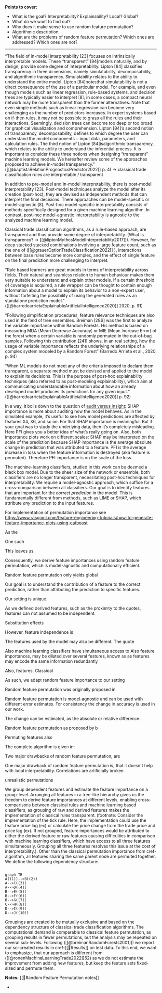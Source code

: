 
**Points to cover:**
- What is the goal? Interpretability? Explainability? Local? Global?
- What do we want to find out?
- Why does it make sense to use random feature permutation?
- Algorithmic description
- What are the problems of random feature permutation? Which ones are addressed? Which ones are not?
---

“The field of in-model interpretability [23] focuses on intrinsically interpretable models. These “transparent” [84]models naturally, and by design, provide some degree of interpretability. Lipton [84] classifies transparency in three dimensions, namely simulatability, decomposability, and algorithmic transparency. Simulatability relates to the ability to understand the entire model. Lipton [84]notesthat simulatability is not a direct consequence of the use of a particular model. For example, and even though models such as linear regression, rule-based systems, and decision trees are typically easier to interpret [8], in some cases, a compact neural network may be more transparent than the former alternatives. Note that even simple methods such as linear regression can become very challenging as the number of predictors increases. In expert systems based on if-then rules, it may not be possible to grasp all the rules and their interactions. Seemingly, decision trees can become too deep or too broad for graphical visualization and comprehension. Lipton [84]’s second notion of transparency, decomposability, defines to which degree the user can understand the model components − input data, parameters, and calculation rules. The third notion of Lipton [84]isalgorithmic transparency, which relates to the ability to understand the inferential process. It is important to consider these three notions when designing “transparent” machine learning models. We hereafter review some of the approaches proposed to achieve in-model transparency.” ([[@baptistaRelationPrognosticsPredictor2022]] p. 4) -> classical trade classification rules are interpretable / transparent

In addition to pre-model and in-model interpretability, there is post-model interpretability [23]. Post-model techniques analyze the model after its creation (post-hoc); they are devised as independent methods that can interpret the final decisions. There approaches can be model-specific or model-agnostic [8]. Post-hoc model-specific interpretability consists of methods specifically designed for a given machine learning algorithm. In contrast, post-hoc model-agnostic interpretability is agnostic to the analyzed machine learning model.

Classical trade classification algorithms, as a rule-based approach, are transparent and thus provide some degree of interpretability. (What is transparency? -> [[@liptonMythosModelInterpretability2017]]). However, for deep stacked stacked combinations involving a large feature count, such as the one of ([[@grauerOptionTradeClassification2022]] ), interactions between base rules become more complex, and the effect of single feature on the final prediction more challenging to interpret. 

“Rule based learners are great models in terms of interpretability across fields. Their natural and seamless relation to human behaviour makes them very suitable to understand and explain other models. If a certain threshold of coverage is acquired, a rule wrapper can be thought to contain enough information about a model to explain its behavior to a non-expert user, without forfeiting the possibility of using the generated rules as an standalone prediction model.” ([[@barredoarrietaExplainableArtificialIntelligence2020]] 2020, p. 91)

“Following simplification procedures, feature relevance techniques are also used in the field of tree ensembles. Breiman [286] was the first to analyze the variable importance within Random Forests. His method is based on measuring MDA (Mean Decrease Accuracy) or MIE (Mean Increase Error) of the forest when a certain variable is randomly permuted in the out-of-bag samples. Following this contribution [241] shows, in an real setting, how the usage of variable importance reflects the underlying relationships of a complex system modeled by a Random Forest” (Barredo Arrieta et al., 2020, p. 94)

“When ML models do not meet any of the criteria imposed to declare them transparent, a separate method must be devised and applied to the model to explain its decisions. This is the purpose of post-hoc explainability techniques (also referred to as post-modeling explainability), which aim at communicating understandable information about how an already developed model produces its predictions for any given input.” ([[@barredoarrietaExplainableArtificialIntelligence2020]] p. 92)

In a way, it boils down to the question of [audit versus insight](https://mindfulmodeler.substack.com/p/audit-or-insight-know-your-interpretation): SHAP importance is more about auditing how the model behaves. As in the simulated example, it’s useful to see how model predictions are affected by features X4, X6, and so on. For that SHAP importance is meaningful. But if your goal was to study the underlying data, then it’s completely misleading. Here PFI gives you a better idea of what’s really going on. Also, both importance plots work on different scales: SHAP may be interpreted on the scale of the prediction because SHAP importance is the average absolute change in prediction that was attributed to a feature. PFI is the average increase in loss when the feature information is destroyed (aka feature is permuted). Therefore PFI importance is on the scale of the loss.

The machine-learning classifiers, studied in this work can be deemed a black box model. Due to the sheer size of the network or ensemble, both classifiers are no longer transparent, necessitating post-hoc techniques for interpretability. We require a model-agnostic approach, which suffice for a cross-comparison between all classifiers. Our goal is to identify features that are important for the *correct prediction* in the model. This is fundamentally different from methods, such as LIME or SHAP, which attribute *any* prediction to the input features. 


For implementation of permutation importance see https://www.rasgoml.com/feature-engineering-tutorials/how-to-generate-feature-importance-plots-using-catboost





As the 

One such 

This leaves us 


Consequently, we derive feature importances using random feature permutation, which is model-agnostic and computationally efficient.

Random feature permutation only yields global 


Our goal is to understand the contribution of a feature to the correct prediction, rather than attributing the prediction to specific features. 

Our setting is unique. 

As we defined derived features, such as the proximity to the quotes, features can not assumed to be independent. 

Substitution effects

However, feature independence is 

The features used by the model may also be different. The quote

Also machine learning classifiers have simultaneous access to 
Also feature importances, may be diluted over several features, known as as features may encode the same information redundantly

Also, features. Classical 

As such, we adapt random feature importance to our setting 

Random feature permutation was originally proposed in 


Random feature permutation is model-agnostic and can be used with different error estimates. For consistency the change in accuracy is used in our work.

The change can be estimated, as the absolute or relative difference.

Random feature permutation as proposed by b

Permuting features also

The complete algorithm is given in:

Two major drawbacks of random feature permutation, are 

One major drawback of random feature permutation is, that it doesn't help with local interpretability. Correlations are artificially broken

unrealistic permutations

We group dependent features and estimate the feature importance on a group-level. Arranging all features in a tree-like hierarchy gives us the freedom to derive feature importances at different levels, enabling cross-comparisons between classical rules and machine learning based classifiers, as grouping of raw and derived features makes the implementation of classical rules transparent. (footnote: Consider the implementation of the tick rule. Here, the implementation could use the feature price lag (ex) or calculate the price change from the trade price and price lag (ex). If not grouped, feature importances would be attributed to either the derived feature or raw features causing difficulties in comparison with machine learning classifiers, which have access to all three features simultaneously. Grouping all three features resolves this issue at the cost of interpretability.). Other than the classical permutation importance from cref-algorithm, all features sharing the same parent node are permuted together. We define the following dependency structure:

```mermaid

graph TB 
A((1))-->B((2))
A-->C((3))
A-->D((4))
B-->E((5)) 
B-->F((6))
B-->G((7))
C-->H((8))
D-->I((9))
D-->J((10))
```
Groupings are created to be mutually exclusive and based on the dependency structure of classical trade classification algorithms. The computational demand is comparable to classical feature permutation, as grouping results in fewer permutations, but the analysis may be repeated on several sub-levels. Following ([[@breimanRandomForests2001]]) we report our so-created results in cref-[[🏅Results]] on test data. To this end, we want to emphasize, that our approach is different from ([[@ronenMachineLearningTrade2022]]52) as we do not estimate the improvement from adding new features, but keep the feature sets fixed-sized and permute them.




**Notes:**
[[🧭Random Feature Permutation notes]]


- 